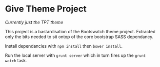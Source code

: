 # Give Theme Project

*Currently just the TPT theme*

This project is a bastardisation of the Bootswatch theme project. Extracted only the bits needed to sit ontop of the
core bootstrap SASS dependancy.

Install dependancies with `npm install` then `bower install`.

Run the local server with `grunt server` which in turn fires up the `grunt watch` task.